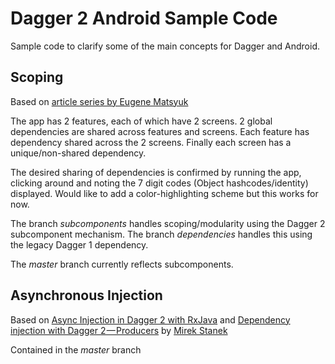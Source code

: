 # Dagger 2 Android Sample Code

Sample code to clarify some of the main concepts for Dagger and Android. 

## Scoping
Based on [article series by Eugene Matsyuk](https://android.jlelse.eu/dagger-2-part-i-basic-principles-graph-dependencies-scopes-3dfd032ccd82)

The app has 2 features, each of which have 2 screens. 
2 global dependencies are shared across features and screens.
Each feature has dependency shared across the 2 screens.
Finally each screen has a unique/non-shared dependency.

The desired sharing of dependencies is confirmed by running the app, clicking around and noting the 7 digit codes (Object hashcodes/identity) displayed.
Would like to add a color-highlighting scheme but this works for now.

The branch *subcomponents* handles scoping/modularity using the Dagger 2 subcomponent mechanism.
The branch *dependencies* handles this using the legacy Dagger 1 dependency.

The *master* branch currently reflects subcomponents.

## Asynchronous Injection
Based on [Async Injection in Dagger 2 with RxJava](http://frogermcs.github.io/async-injection-in-dagger-2-with-rxjava/) 
and [Dependency injection with Dagger 2 — Producers](https://medium.com/@froger_mcs/dependency-injection-with-dagger-2-producers-c424ddc60ba3) 
by [Mirek Stanek](https://mirekstanek.online/)

Contained in the *master* branch


